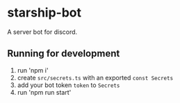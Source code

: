 # starship-bot
A server bot for discord.

## Running for development
1. run 'npm i'
2. create `src/secrets.ts` with an exported `const Secrets`
3. add your bot token `token` to `Secrets`
2. run 'npm run start'